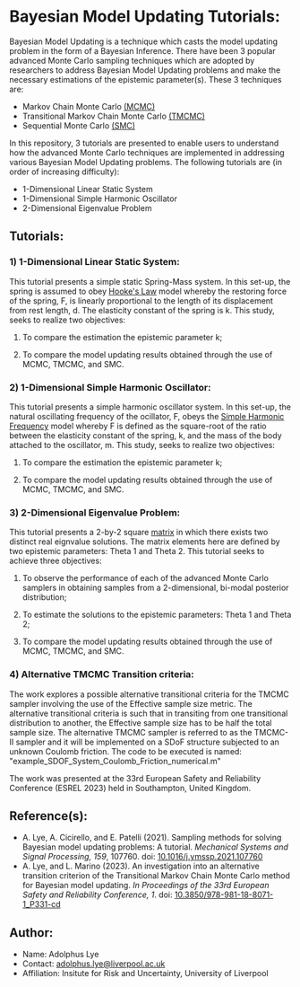 # Bayesian Model Updating Tutorials: 

Bayesian Model Updating is a technique which casts the model updating problem in the form of a Bayesian Inference. There have been 3 popular advanced Monte Carlo sampling techniques which are adopted by researchers to address Bayesian Model Updating problems and make the necessary estimations of the epistemic parameter(s). These 3 techniques are:

* Markov Chain Monte Carlo [(MCMC)](https://doi.org/10.1093/biomet/57.1.97)
* Transitional Markov Chain Monte Carlo [(TMCMC)](https://doi.org/10.1061/(ASCE)0733-9399(2007)133:7(816))
* Sequential Monte Carlo [(SMC)](https://www.jstor.org/stable/3879283)

In this repository, 3 tutorials are presented to enable users to understand how the advanced Monte Carlo techniques are implemented in addressing various Bayesian Model Updating problems. The following tutorials are (in order of increasing difficulty):

* 1-Dimensional Linear Static System
* 1-Dimensional Simple Harmonic Oscillator
* 2-Dimensional Eigenvalue Problem

## Tutorials:

### 1) 1-Dimensional Linear Static System:

This tutorial presents a simple static Spring-Mass system. In this set-up, the spring is assumed to obey [Hooke's Law](http://latex.codecogs.com/svg.latex?F%3D-k%5Ccdot%7Bd%7D) model whereby the restoring force of the spring, F, is linearly proportional to the length of its displacement from rest length, d. The elasticity constant of the spring is k. This study, seeks to realize two objectives: 

1. To compare the estimation the epistemic parameter k;

2. To compare the model updating results obtained through the use of MCMC, TMCMC, and SMC.

### 2) 1-Dimensional Simple Harmonic Oscillator:

This tutorial presents a simple harmonic oscillator system. In this set-up, the natural oscillating frequency of the ocillator, F, obeys the [Simple Harmonic Frequency](http://latex.codecogs.com/svg.latex?F%3D%5Csqrt%7B%5Cfrac%7Bk%7D%7Bm%7D%7D) model whereby F is defined as the square-root of the ratio between the elasticity constant of the spring, k, and the mass of the body attached to the oscillator, m. This study, seeks to realize two objectives: 

1. To compare the estimation the epistemic parameter k;

2. To compare the model updating results obtained through the use of MCMC, TMCMC, and SMC.

### 3) 2-Dimensional Eigenvalue Problem:

This tutorial presents a 2-by-2 square [matrix](http://latex.codecogs.com/svg.latex?%5Cbegin%7Bpmatrix%7D%0D%0A%7B%5Ctheta_1%7D%2B%7B%5Ctheta_2%7D%26-%7B%5Ctheta_2%7D%5C%5C-%7B%5Ctheta_2%7D%26%7B%5Ctheta_2%7D%5C%5C%0D%0A%5Cend%7Bpmatrix%7D) in which there exists two distinct real eignvalue solutions. The matrix elements here are defined by two epistemic parameters: Theta 1 and Theta 2. This tutorial seeks to achieve three objectives:

1. To observe the performance of each of the advanced Monte Carlo samplers in obtaining samples from a 2-dimensional, bi-modal posterior distribution;

2. To estimate the solutions to the epistemic parameters: Theta 1 and Theta 2;

3. To compare the model updating results obtained through the use of MCMC, TMCMC, and SMC.
   
### 4) Alternative TMCMC Transition criteria:

The work explores a possible alternative transitional criteria for the TMCMC sampler involving the use of the Effective sample size metric. The alternative transitional criteria is such that in transiting from one transitional distribution to another, the Effective sample size has to be half the total sample size. The alternative TMCMC sampler is referred to as the TMCMC-II sampler and it will be implemented on a SDoF structure subjected to an unknown Coulomb friction. The code to be executed is named: "example_SDOF_System_Coulomb_Friction_numerical.m"

The work was presented at the 33rd European Safety and Reliability Conference (ESREL 2023) held in Southampton, United Kingdom.

## Reference(s):
* A. Lye, A. Cicirello, and E. Patelli (2021). Sampling methods for solving Bayesian model updating problems: A tutorial. *Mechanical Systems and Signal Processing, 159*, 107760. doi: [10.1016/j.ymssp.2021.107760](https://doi.org/10.1016/j.ymssp.2021.107760)
* A. Lye, and L. Marino (2023). An investigation into an alternative transition criterion of the Transitional Markov Chain Monte Carlo method for Bayesian model updating. *In Proceedings of the 33rd European Safety and Reliability Conference, 1*. doi: [10.3850/978-981-18-8071-1_P331-cd](https://doi.org/10.3850/978-981-18-8071-1_P331-cd)

## Author:
* Name: Adolphus Lye
* Contact: adolphus.lye@liverpool.ac.uk
* Affiliation: Insitute for Risk and Uncertainty, University of Liverpool
